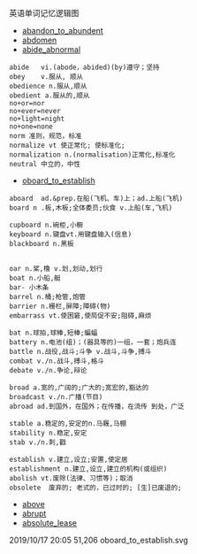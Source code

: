 英语单词记忆逻辑图
- [abandon_to_abundent](https://lyhcc.github.io/GitNode/English/words/abandon_to_abundant.svg)
- [abdomen](https://lyhcc.github.io/GitNode/English/words/abdomen.svg)
- [abide_abnormal](https://lyhcc.github.io/GitNode/English/words/abide_abnormal.svg) 

```
abide	vi.(abode，abided)(by)遵守；坚持
obey	v.服从, 顺从
obedience n.服从,顺从
obedient a.服从的,顺从
no+or=nor
no+ever=never 
no+light=night 
no+one=none
norm 准则，规范，标准
normalize vt 使正常化; 使标准化;
normalization n.(normalisation)正常化,标准化
neutral 中立的，中性
```



- [oboard_to_establish](https://lyhcc.github.io/GitNode/English/words/oboard_to_establish.svg)  
```
aboard  ad.&prep.在船(飞机、车)上；ad.上船(飞机)
board n .板,木板;全体委员;伙食 v.上船(车,飞机)

cupboard n.碗柜,小橱
keyboard n.键盘vt.用键盘输入(信息) 
blackboard n.黑板


oar n.桨,橹 v.划,划动,划行
boat n.小船,艇
bar- 小木条
barrel n.桶;枪管,炮管
barrier n.栅栏,屏障;障碍(物)
embarrass vt.使困窘,使局促不安;阻碍,麻烦

bat n.球拍,球棒,短棒;蝙蝠
battery n.电池(组)；(器具等的)一组，一套；炮兵连
battle n.战役,战斗;斗争 v.战斗,斗争,搏斗
combat v./n.战斗,搏斗,格斗
debate v./n.争论,辩论

broad a.宽的,广阔的;广大的;宽宏的,豁达的
broadcast v./n.广播(节目)
abroad ad.到国外，在国外；在传播，在流传 到处，广泛

stable a.稳定的,安定的n.马厩,马棚
stability n.稳定,安定
stab v./n.刺,戳

establish v.建立,设立;安置,使定居
establishment n.建立,设立,建立的机构(或组织)
abolish vt.废除(法律、习惯等)；取消
obsolete  废弃的; 老式的，已过时的; [生]已废退的;

```
- [above](https://lyhcc.github.io/GitNode/English/words/above.svg)  
- [abrupt](https://lyhcc.github.io/GitNode/English/words/abrupt.svg)  
- [absolute_lease](https://lyhcc.github.io/GitNode/English/words/absolute_lease.svg)  

2019/10/17  20:05            51,206 oboard_to_establish.svg
